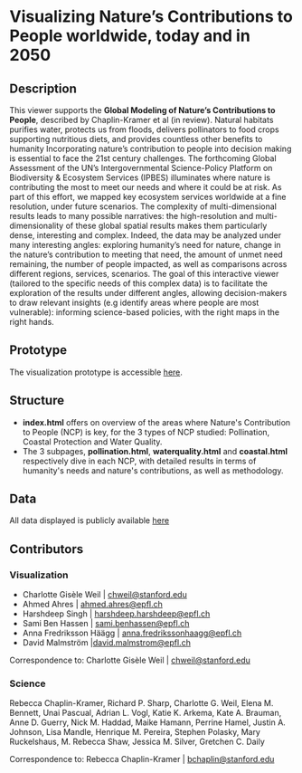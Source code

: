 #  Visualizing Nature’s Contributions to People worldwide, today and in 2050


## Description

This viewer supports the **Global Modeling of Nature’s Contributions to People**, described by Chaplin-Kramer et al (in review). Natural habitats purifies water, protects us from floods, delivers pollinators to food crops supporting nutritious diets, and provides countless other benefits to humanity Incorporating nature’s contribution to people into decision making is essential to face the 21st century challenges. The forthcoming Global Assessment of the UN’s Intergovernmental Science-Policy Platform on Biodiversity & Ecosystem Services (IPBES) illuminates where nature is contributing the most to meet our needs and where it could be at risk. As part of this effort, we mapped key ecosystem services worldwide at a fine resolution, under future scenarios.
The complexity of multi-dimensional results leads to many possible narratives: the high-resolution and multi-dimensionality of these global spatial results makes them particularly dense, interesting and complex. Indeed, the data may be analyzed under many interesting angles: exploring humanity’s need for nature, change in the nature’s contribution to meeting that need, the amount of unmet need remaining, the number of people impacted, as well as comparisons across different regions, services, scenarios.
The goal of this interactive viewer (tailored to the specific needs of this complex data) is to facilitate the exploration of the results under different angles, allowing decision-makers to draw relevant insights (e.g identify areas where people are most vulnerable): informing science-based policies, with the right maps in the right hands.

## Prototype

The visualization prototype is accessible [here](https://charlottegiseleweil.github.io/natureforpeople/index.html).


## Structure

* **index.html** offers on overview of the areas where Nature's Contribution to People (NCP) is key, for the 3 types of NCP studied: Pollination, Coastal Protection and Water Quality.
* The 3 subpages, **pollination.html**, **waterquality.html** and **coastal.html** respectively dive in each NCP, with detailed results in terms of humanity's needs and nature's contributions, as well as methodology.


## Data
All data displayed is publicly available [here](http://ipbes-natcap-ecoshard-data-for-publication.ecoshard.org/)


## Contributors
### Visualization

* Charlotte Gisèle Weil | [chweil@stanford.edu](mailto:chweil@stanford.edu)
*  Ahmed Ahres | [ahmed.ahres@epfl.ch](mailto:ahmed.ahres@epfl.ch)
* Harshdeep Singh | [harshdeep.harshdeep@epfl.ch](mailto:harshdeep.harshdeep@epfl.ch)
* Sami Ben Hassen  | [sami.benhassen@epfl.ch](sami.benhassen@epfl.ch)
* Anna Fredriksson Häägg | <anna.fredrikssonhaagg@epfl.ch>
* David Malmström |<david.malmstrom@epfl.ch>

Correspondence to: Charlotte Gisèle Weil | [chweil@stanford.edu](mailto:chweil@stanford.edu)


### Science
Rebecca Chaplin-Kramer, Richard P. Sharp, Charlotte G. Weil, Elena M. Bennett, Unai Pascual, Adrian L. Vogl, Katie K. Arkema, Kate A. Brauman, Anne D. Guerry, Nick M. Haddad, Maike Hamann, Perrine Hamel, Justin A. Johnson, Lisa Mandle, Henrique M. Pereira, Stephen Polasky, Mary Ruckelshaus, M. Rebecca Shaw, Jessica M. Silver, Gretchen C. Daily

Correspondence to: Rebecca Chaplin-Kramer | [bchaplin@stanford.edu](bchaplin@stanford.edu)
